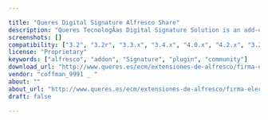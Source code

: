 ```yaml
---

title: "Queres Digital Signature Alfresco Share"
description: "Queres TecnologÃ­as Digital Signature Solution is an add-on for Alfresco, allowing users to electronically sign documents within Alfresco Share. It creates a visible signature on PDF, it has full legal validity, it allows the user to make more than one signature. It's the perfect solution for lawers, sales, HR persons and you can use it to sign Contracts, invoices, Orders, Worksheets, and so on ..."
screenshots: []
compatibility: ["3.2", "3.2r", "3.3.x", "3.4.x", "4.0.x", "4.2.x", "3.2", "3.2r", "3.3.x", "3.4.x", "4.0.x", "4.1.x", "4.2.x"]
license: "Proprietary"
keywords: ["alfresco", "addon", "Signature", "plugin", "community"]
download_url: "http://www.queres.es/ecm/extensiones-de-alfresco/firma-electronica/"
vendor: "coffman_9991 _ ‌"
about: ""
about_url: "http://www.queres.es/ecm/extensiones-de-alfresco/firma-electronica/"
draft: false

---
```

